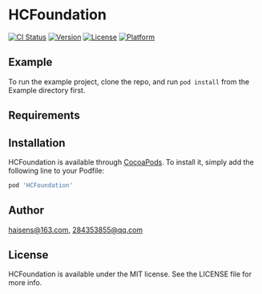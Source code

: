 # HCFoundation

[![CI Status](http://img.shields.io/travis/haisens@163.com/HCFoundation.svg?style=flat)](https://travis-ci.org/haisens@163.com/HCFoundation)
[![Version](https://img.shields.io/cocoapods/v/HCFoundation.svg?style=flat)](http://cocoapods.org/pods/HCFoundation)
[![License](https://img.shields.io/cocoapods/l/HCFoundation.svg?style=flat)](http://cocoapods.org/pods/HCFoundation)
[![Platform](https://img.shields.io/cocoapods/p/HCFoundation.svg?style=flat)](http://cocoapods.org/pods/HCFoundation)

## Example

To run the example project, clone the repo, and run `pod install` from the Example directory first.

## Requirements

## Installation

HCFoundation is available through [CocoaPods](http://cocoapods.org). To install
it, simply add the following line to your Podfile:

```ruby
pod 'HCFoundation'
```

## Author

haisens@163.com, 284353855@qq.com

## License

HCFoundation is available under the MIT license. See the LICENSE file for more info.
